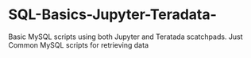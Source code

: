 # SQL-Basics-Jupyter-Teradata-
Basic MySQL scripts using both Jupyter and Teratada scatchpads.
Just Common MySQL scripts for retrieving data
